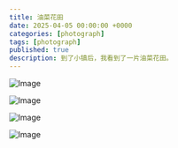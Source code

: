 ```yaml
---
title: 油菜花田
date: 2025-04-05 00:00:00 +0000
categories: [photograph]
tags: [photograph]
published: true
description: 到了小镇后，我看到了一片油菜花田。
---
```


![Image](/2025-04-05-rapeseed-flowers/1.jpeg)

![Image](/2025-04-05-rapeseed-flowers/2.jpeg)

![Image](/2025-04-05-rapeseed-flowers/3.jpeg)

![Image](/2025-04-05-rapeseed-flowers/4.jpeg)

